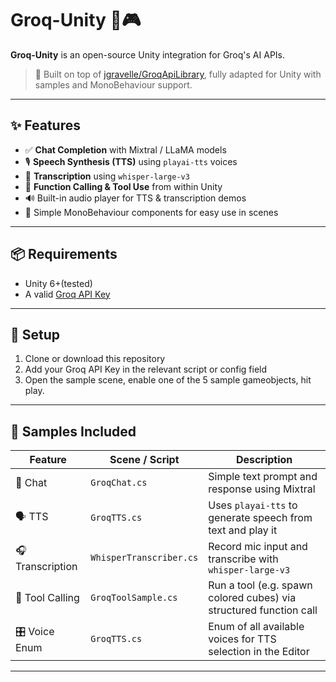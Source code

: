 # Groq-Unity 🧠🎮

**Groq-Unity** is an open-source Unity integration for Groq's AI APIs.

> 🚀 Built on top of [jgravelle/GroqApiLibrary](https://github.com/jgravelle/GroqApiLibrary), fully adapted for Unity with samples and MonoBehaviour support.

---

## ✨ Features

- ✅ **Chat Completion** with Mixtral / LLaMA models
- 🎙️ **Speech Synthesis (TTS)** using `playai-tts` voices
- 🧾 **Transcription** using `whisper-large-v3`
- 🧮 **Function Calling & Tool Use** from within Unity
- 🔊 Built-in audio player for TTS & transcription demos
- 🔧 Simple MonoBehaviour components for easy use in scenes

---

## 📦 Requirements

- Unity 6+(tested)
- A valid [Groq API Key](https://console.groq.com/)

---

## 🔧 Setup

1. Clone or download this repository
2. Add your Groq API Key in the relevant script or config field
3. Open the sample scene, enable one of the 5 sample gameobjects, hit play.

---

## 🧪 Samples Included

| Feature        | Scene / Script                    | Description |
|----------------|-----------------------------------|-------------|
| 🔡 Chat         | `GroqChat.cs`                     | Simple text prompt and response using Mixtral |
| 🗣️ TTS           | `GroqTTS.cs`                      | Uses `playai-tts` to generate speech from text and play it |
| 🎧 Transcription| `WhisperTranscriber.cs`          | Record mic input and transcribe with `whisper-large-v3` |
| 🧰 Tool Calling | `GroqToolSample.cs`              | Run a tool (e.g. spawn colored cubes) via structured function call |
| 🎛️ Voice Enum   | `GroqTTS.cs`                 | Enum of all available voices for TTS selection in the Editor |

---

